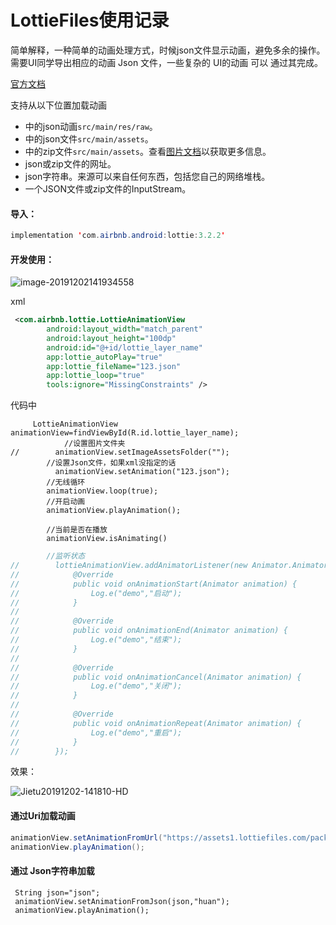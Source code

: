 # LottieFiles使用记录

简单解释，一种简单的动画处理方式，时候json文件显示动画，避免多余的操作。需要UI同学导出相应的动画 Json 文件，一些复杂的 UI的动画 可以 通过其完成。

[官方文档](http://airbnb.io/lottie/#/android)

支持从以下位置加载动画

- 中的json动画`src/main/res/raw`。
- 中的json文件`src/main/assets`。
- 中的zip文件`src/main/assets`。查看[图片文档](http://airbnb.io/lottie/#/android?id=images)以获取更多信息。
- json或zip文件的网址。
- json字符串。来源可以来自任何东西，包括您自己的网络堆栈。
- 一个JSON文件或zip文件的InputStream。





#### 导入：

```java
implementation 'com.airbnb.android:lottie:3.2.2'
```



#### 开发使用：

![image-20191202141934558](https://tva1.sinaimg.cn/large/006tNbRwly1g9ictsgucij30kg0kqwgl.jpg)

xml

```xml
 <com.airbnb.lottie.LottieAnimationView
        android:layout_width="match_parent"
        android:layout_height="100dp"
        android:id="@+id/lottie_layer_name"
        app:lottie_autoPlay="true"
        app:lottie_fileName="123.json"
        app:lottie_loop="true"
        tools:ignore="MissingConstraints" />
```



代码中

```
     LottieAnimationView animationView=findViewById(R.id.lottie_layer_name);
     		//设置图片文件夹
//        animationView.setImageAssetsFolder("");
        //设置Json文件，如果xml没指定的话
          animationView.setAnimation("123.json");
        //无线循环
        animationView.loop(true);
        //开启动画
        animationView.playAnimation();
        
        //当前是否在播放
       	animationView.isAnimating()
```

```java
        //监听状态
//        lottieAnimationView.addAnimatorListener(new Animator.AnimatorListener() {
//            @Override
//            public void onAnimationStart(Animator animation) {
//                Log.e("demo","启动");
//            }
//
//            @Override
//            public void onAnimationEnd(Animator animation) {
//                Log.e("demo","结束");
//            }
//
//            @Override
//            public void onAnimationCancel(Animator animation) {
//                Log.e("demo","关闭");
//            }
//
//            @Override
//            public void onAnimationRepeat(Animator animation) {
//                Log.e("demo","重启");
//            }
//        });
```



效果：

![Jietu20191202-141810-HD](/Users/petterp/Downloads/Jietu20191202-141810-HD.gif)





#### 通过Uri加载动画

```java
animationView.setAnimationFromUrl("https://assets1.lottiefiles.com/packages/lf20_gYEXhD.json");
animationView.playAnimation();
```



#### 通过 Json字符串加载

```
 String json="json";
 animationView.setAnimationFromJson(json,"huan");
 animationView.playAnimation();
```

